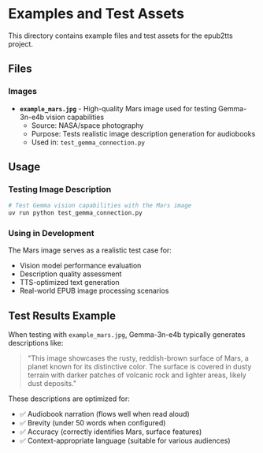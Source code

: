 # Examples and Test Assets

This directory contains example files and test assets for the epub2tts project.

## Files

### Images
- **`example_mars.jpg`** - High-quality Mars image used for testing Gemma-3n-e4b vision capabilities
  - Source: NASA/space photography
  - Purpose: Tests realistic image description generation for audiobooks
  - Used in: `test_gemma_connection.py`

## Usage

### Testing Image Description
```bash
# Test Gemma vision capabilities with the Mars image
uv run python test_gemma_connection.py
```

### Using in Development
The Mars image serves as a realistic test case for:
- Vision model performance evaluation
- Description quality assessment
- TTS-optimized text generation
- Real-world EPUB image processing scenarios

## Test Results Example

When testing with `example_mars.jpg`, Gemma-3n-e4b typically generates descriptions like:

> "This image showcases the rusty, reddish-brown surface of Mars, a planet known for its distinctive color. The surface is covered in dusty terrain with darker patches of volcanic rock and lighter areas, likely dust deposits."

These descriptions are optimized for:
- ✅ Audiobook narration (flows well when read aloud)
- ✅ Brevity (under 50 words when configured)
- ✅ Accuracy (correctly identifies Mars, surface features)
- ✅ Context-appropriate language (suitable for various audiences)